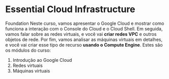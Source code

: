# **Essential Cloud Infrastructure**
Foundation
Neste curso, vamos apresentar o Google Cloud e mostrar como funciona a interação com o Console do Cloud e o Cloud Shell. Em seguida, vamos falar sobre as redes virtuais, e você vai **criar redes VPC** e outros objetos de rede. Por fim, vamos analisar as máquinas virtuais em detalhes, e você vai criar esse tipo de recurso **usando o Compute Engine**. Estes são os módulos do curso:

1. Introdução ao Google Cloud
2. Redes virtuais
3. Máquinas virtuais